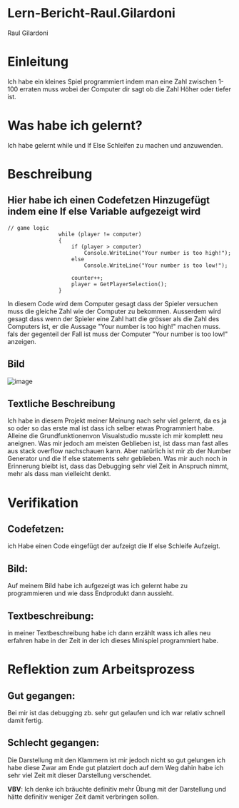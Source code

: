 # Lern-Bericht-Raul.Gilardoni

Raul Gilardoni

# Einleitung

Ich habe ein kleines Spiel programmiert indem man eine Zahl zwischen 1-100 erraten muss wobei der Computer dir sagt ob die Zahl Höher oder tiefer ist.

# Was habe ich gelernt?

Ich habe gelernt while und If Else Schleifen zu machen und anzuwenden.

# Beschreibung


## Hier habe ich einen Codefetzen Hinzugefügt indem eine If else Variable aufgezeigt wird

```
// game logic
                while (player != computer)
                {
                    if (player > computer)
                        Console.WriteLine("Your number is too high!");
                    else
                        Console.WriteLine("Your number is too low!");
                        
                    counter++;
                    player = GetPlayerSelection();
                }
```
In diesem Code wird dem Computer gesagt dass der Spieler versuchen 
muss die gleiche Zahl wie der Computer zu bekommen. 
Ausserdem wird gesagt dass wenn der Spieler eine Zahl hatt die grösser 
als die Zahl des Computers ist, er die Aussage "Your number is too high!" machen muss.
fals der gegenteil der Fall ist muss der Computer "Your number is too low!" anzeigen.
## Bild








![image](https://user-images.githubusercontent.com/110892649/189848617-6bb631b7-ef63-48d6-bde5-bc94c3deb4dd.png)










## Textliche Beschreibung

Ich habe in diesem Projekt meiner Meinung nach sehr viel gelernt, da es ja so oder so das erste mal ist dass ich selber etwas Programmiert habe.
Alleine die Grundfunktionenvon Visualstudio musste ich mir komplett neu aneignen. Was mir jedoch am meisten Geblieben ist, ist dass man fast alles aus stack overflow nachschauen kann. Aber natürlich ist mir zb der Number Generator und die If else statements sehr geblieben. Was mir auch noch in Erinnerung bleibt ist, dass das Debugging sehr viel Zeit in Anspruch nimmt, mehr als dass man vielleicht denkt.


# Verifikation

## Codefetzen: 
ich Habe einen Code eingefügt der aufzeigt die If else Schleife Aufzeigt.
## Bild: 
Auf meinem Bild habe ich aufgezeigt was ich gelernt habe zu programmieren und wie dass Endprodukt dann aussieht.
## Textbeschreibung:
in meiner Textbeschreibung habe ich dann erzählt wass ich alles neu erfahren habe in der Zeit in der ich dieses Minispiel programmiert habe.


# Reflektion zum Arbeitsprozess

## Gut gegangen:
Bei mir ist das debugging zb. sehr gut gelaufen und ich war relativ schnell damit fertig.

## Schlecht gegangen:
Die Darstellung mit den Klammern ist mir jedoch nicht so gut gelungen ich habe diese Zwar am Ende gut platziert doch auf dem Weg dahin habe ich sehr viel Zeit mit dieser Darstellung verschendet.


**VBV**: Ich denke ich bräuchte definitiv mehr Übung mit der Darstellung und hätte definitiv weniger Zeit damit verbringen sollen.
